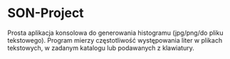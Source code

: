 # SON-Project
Prosta aplikacja konsolowa do generowania histogramu (jpg/png/do pliku tekstowego). Program mierzy częstotliwość występowania liter w plikach tekstowych, w zadanym katalogu lub podawanych z klawiatury.
